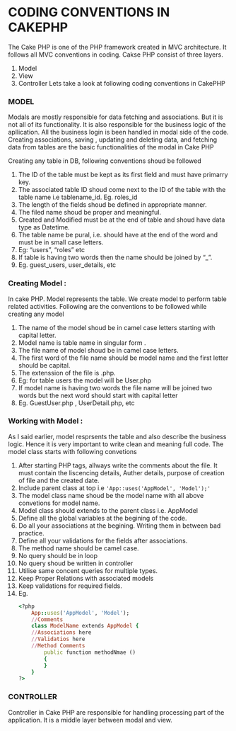 <h1>CODING CONVENTIONS IN CAKEPHP</h1>

The Cake PHP is one of the PHP framework created in MVC architecture. It follows all MVC conventions in coding.  Cakse PHP consist of three layers.
1. Model
2. View
3. Controller
Lets take a look at following coding conventions in CakePHP

<h3>MODEL</h3>

Modals are mostly responsible for data fetching and associations. But it is not all of its functionality. It is also responsible for the business logic of the apllication. All the business login is been handled in modal side of the code. Creating associations, saving , updating and  deleting data, and fetching data from tables are the basic functionalities of the modal in Cake PHP

Creating any table in DB, following conventions shoud be followed

1. The ID of the table must be kept as its first field and must have primarry key.
2. The associated table ID shoud come next to the ID of the table with the table name i.e tablename_id.  Eg. roles_id
3. The length of the fields shoud be defined in appropriate manner.
4. The filed name shoud be proper and meaningful.
5. Created and Modified must be at the end of table and shoud have data type as Datetime.
6. The table name be pural, i.e. should have at the end of the word and must be in small  case letters.
7. Eg:  “users”, “roles” etc
8. If table is having two words then the name should be joined by “_”.
9. Eg.  guest_users, user_details, etc


<h3>Creating Model :</h3>

In cake PHP. Model represents the table. We create model to perform table related activities.
Following are the conventions to be followed while creating any model

1. The name of the model shoud be in camel case letters starting with capital letter.
2. Model name is table name in singular form .
3. The file name of model shoud be in camel case letters.
4. The first word of the file name should be model name and the first letter should be capital.
5. The extenssion of the file is .php.
6. Eg: for table users the model will be
User.php
7. If model name is having two words the file name will be joined two words but the next word should start with capital letter
8. Eg. GuestUser.php , UserDetail.php, etc

<h3>Working with Model :</h3>

As I said earlier, model resprsents the table and also describe the business logic. Hence it is very important to write clean and meaning full code.
The model class starts with following convetions

1. After starting PHP tags, allways write the comments about the file. It must contain the liscencing details, Auther details, purpose of creation of file and the created date.
2. Include parent class at top i.e
   ``'App::uses('AppModel', 'Model');'``
3. The model class name shoud be the model name with all above convetions for model name.
4. Model class should extends to the parent class i.e. AppModel
5. Define all the global variables at the begining of the code.
6. Do all your associations at the begining. Writing them in between bad practice.
7. Define all your validations for the fields after associations.
8. The method name should be camel case.
9.  No query should be in loop
10.  No query shoud be written in controller
11.  Utilise same concent queries for multiple types.
12.  Keep Proper Relations with associated models
13.  Keep validations for required fields.
14. Eg.
    ```Ruby
    <?php
        App::uses('AppModel', 'Model');
        //Comments
        class ModelName extends AppModel {
        //Associations here
        //Validatios here
        //Method Comments
            public function methodNmae ()
            {
            }
        }
    ?>
    ```

<h3>CONTROLLER</h3>
Controller in Cake PHP are responsible for handling processing part of the application. It is a middle layer between modal and view.
